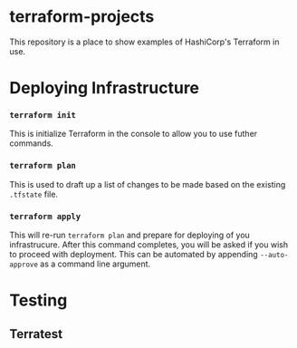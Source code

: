 # terraform-projects
This repository is a place to show examples of HashiCorp's Terraform in use.

# Deploying Infrastructure

### `terraform init`
This is initialize Terraform in the console to allow you to use futher commands. 

### `terraform plan`
This is used to draft up a list of changes to be made based on the existing `.tfstate` file. 

### `terraform apply`
This will re-run `terraform plan` and prepare for deploying of you infrastrucure. After this 
command completes, you will be asked if you wish to proceed with deployment. This can be automated 
by appending `--auto-approve` as a command line argument.

# Testing

## Terratest